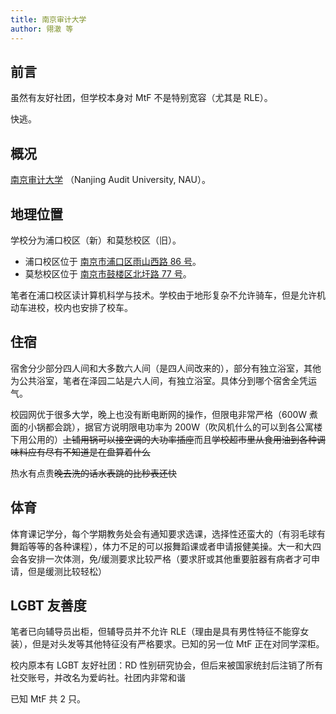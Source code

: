 ```yaml
---
title: 南京审计大学
author: 翎澈 等
---
```


## 前言

虽然有友好社团，但学校本身对 MtF 不是特别宽容（尤其是 RLE）。

快逃。

## 概况

[南京审计大学](https://www.nau.edu.cn/) （Nanjing Audit University, NAU）。

## 地理位置

学校分为浦口校区（新）和莫愁校区（旧）。

- 浦口校区位于 [南京市浦口区雨山西路 86 号](https://amap.com/place/B00190AK3A)。
- 莫愁校区位于 [南京市鼓楼区北圩路 77 号](https://amap.com/place/B001905DIP)。

笔者在浦口校区读计算机科学与技术。学校由于地形复杂不允许骑车，但是允许机动车进校，校内也安排了校车。

## 住宿

宿舍分少部分四人间和大多数六人间（是四人间改来的），部分有独立浴室，其他为公共浴室，笔者在泽园二站是六人间，有独立浴室。具体分到哪个宿舍全凭运气。

校园网优于很多大学，晚上也没有断电断网的操作，但限电非常严格（600W 煮面的小锅都会跳），据官方说明限电功率为 200W（吹风机什么的可以到各公寓楼下用公用的）~~上铺用锅可以接空调的大功率插座~~而且~~学校超市里从食用油到各种调味料应有尽有不知道是在盘算着什么~~

热水有点贵~~晚去洗的话水表跳的比秒表还快~~

## 体育

体育课记学分，每个学期教务处会有通知要求选课，选择性还蛮大的（有羽毛球有舞蹈等等的各种课程），体力不足的可以报舞蹈课或者申请报健美操。大一和大四会各安排一次体测，免/缓测要求比较严格（要求肝或其他重要脏器有病者才可申请，但是缓测比较轻松）

## LGBT 友善度

笔者已向辅导员出柜，但辅导员并不允许 RLE（理由是具有男性特征不能穿女装），但是对头发等其他特征没有严格要求。已知的另一位 MtF 正在对同学深柜。

校内原本有 LGBT 友好社团：RD 性别研究协会，但后来被国家统封后注销了所有社交账号，并改名为爱屿社。社团内非常和谐

已知 MtF 共 2 只。
